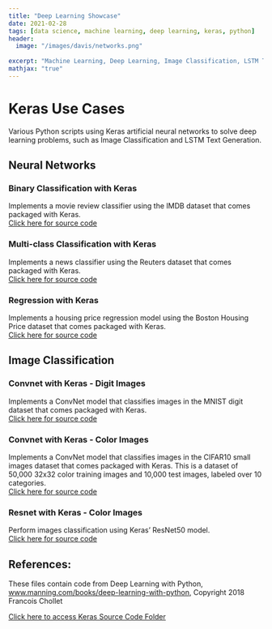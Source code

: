 ```yaml
---
title: "Deep Learning Showcase"
date: 2021-02-28
tags: [data science, machine learning, deep learning, keras, python]
header:
  image: "/images/davis/networks.png"
  
excerpt: "Machine Learning, Deep Learning, Image Classification, LSTM Text Generation, Keras, Python"
mathjax: "true"
---
```


# Keras Use Cases
Various Python scripts using Keras artificial neural networks to solve deep learning problems, such as Image Classification and LSTM Text Generation.

## Neural Networks
### Binary Classification with Keras
Implements a movie review classifier using the IMDB dataset that comes packaged with Keras.
<br>
<a href="https://github.com/amodavis/Deep_Learning/blob/main/Binary_Classification_Example.pdf">Click here for source code</a>

### Multi-class Classification with Keras
Implements a news classifier using the Reuters dataset that comes packaged with Keras.
<br>
<a href="https://github.com/amodavis/Deep_Learning/blob/main/Multi-Classification_Example.pdf">Click here for source code</a>

### Regression with Keras
Implements a housing price regression model using the Boston Housing Price dataset that comes packaged with Keras.
<br>
<a href="https://github.com/amodavis/Deep_Learning/blob/main/Regression_Example.pdf">Click here for source code</a>

## Image Classification
### Convnet with Keras - Digit Images
Implements a ConvNet model that classifies images in the MNIST digit dataset that comes packaged with Keras.
<br>
<a href="https://github.com/amodavis/Deep_Learning/blob/main/Image_Classification_ConvNet_MNIST.pdf">Click here for source code</a>

### Convnet with Keras - Color Images
Implements a ConvNet model that classifies images in the CIFAR10 small images dataset that comes packaged with Keras.  This is a dataset of 50,000 32x32 color training images and 10,000 test images, labeled over 10 categories.
<br>
<a href="https://github.com/amodavis/Deep_Learning/blob/main/Image_Classification_ConvNet_CIFAR10.pdf">Click here for source code</a>

### Resnet with Keras - Color Images
Perform images classification using Keras’ ResNet50 model.
<br>
<a href="https://github.com/amodavis/Deep_Learning/blob/main/Image_Classification_ResNet50.pdf">Click here for source code</a>

## References:
These files contain code from Deep Learning with Python, www.manning.com/books/deep-learning-with-python, Copyright 2018 Francois Chollet

<a href="https://github.com/amodavis/Deep_Learning">Click here to access Keras Source Code Folder</a>
